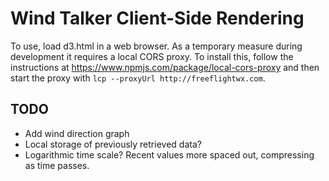 # Wind Talker Client-Side Rendering

To use, load d3.html in a web browser.
As a temporary measure during development it requires a local CORS proxy.
To install this, follow the instructions at https://www.npmjs.com/package/local-cors-proxy and then start the proxy with `lcp --proxyUrl http://freeflightwx.com`.
 

## TODO

- Add wind direction graph
- Local storage of previously retrieved data?
- Logarithmic time scale? Recent values more spaced out, compressing as time passes.
